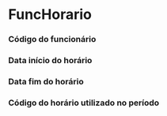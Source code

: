 # FuncHorario

### Código do funcionário
<!-- CdFunc -->

### Data início do horário
<!-- DtIni -->

### Data fim do horário
<!-- DtFim -->

### Código do horário utilizado no período
<!-- CdHorario -->
